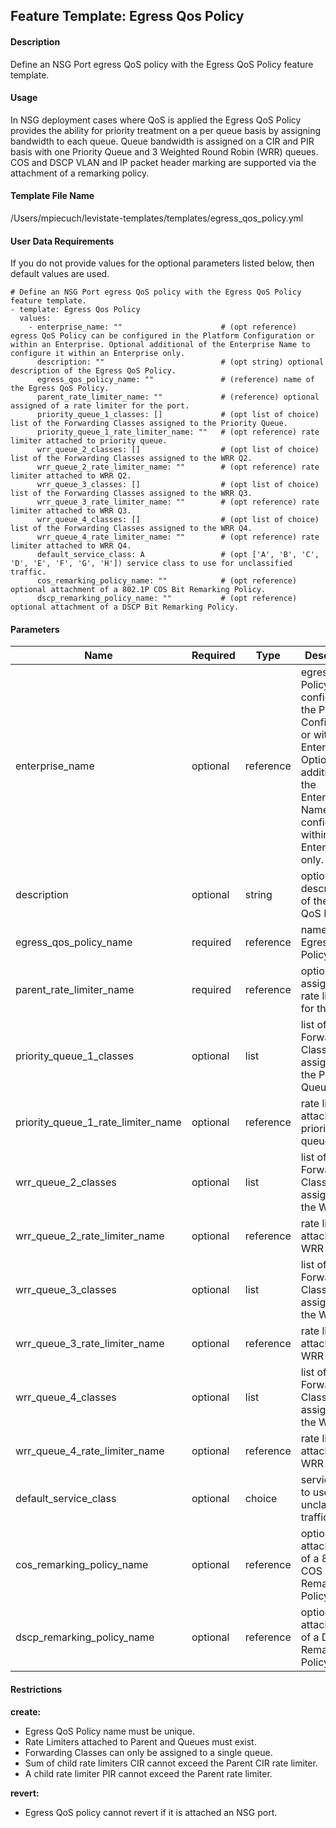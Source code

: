 ## Feature Template: Egress Qos Policy
#### Description
Define an NSG Port egress QoS policy with the Egress QoS Policy feature template.

#### Usage
In NSG deployment cases where QoS is applied the Egress QoS Policy provides the ability for priority treatment on a per queue basis by assigning bandwidth to each queue. Queue bandwidth is assigned on a CIR and PIR basis with one Priority Queue and 3 Weighted Round Robin (WRR) queues. COS and DSCP VLAN and IP packet header marking are supported via the attachment of a remarking policy.

#### Template File Name
/Users/mpiecuch/levistate-templates/templates/egress_qos_policy.yml

#### User Data Requirements
If you do not provide values for the optional parameters listed below, then default values are used.

```
# Define an NSG Port egress QoS policy with the Egress QoS Policy feature template.
- template: Egress Qos Policy
  values:
    - enterprise_name: ""                      # (opt reference) egress QoS Policy can be configured in the Platform Configuration or within an Enterprise. Optional additional of the Enterprise Name to configure it within an Enterprise only.
      description: ""                          # (opt string) optional description of the Egress QoS Policy.
      egress_qos_policy_name: ""               # (reference) name of the Egress QoS Policy.
      parent_rate_limiter_name: ""             # (reference) optional assigned of a rate limiter for the port.
      priority_queue_1_classes: []             # (opt list of choice) list of the Forwarding Classes assigned to the Priority Queue.
      priority_queue_1_rate_limiter_name: ""   # (opt reference) rate limiter attached to priority queue.
      wrr_queue_2_classes: []                  # (opt list of choice) list of the Forwarding Classes assigned to the WRR Q2.
      wrr_queue_2_rate_limiter_name: ""        # (opt reference) rate limiter attached to WRR Q2.
      wrr_queue_3_classes: []                  # (opt list of choice) list of the Forwarding Classes assigned to the WRR Q3.
      wrr_queue_3_rate_limiter_name: ""        # (opt reference) rate limiter attached to WRR Q3.
      wrr_queue_4_classes: []                  # (opt list of choice) list of the Forwarding Classes assigned to the WRR Q4.
      wrr_queue_4_rate_limiter_name: ""        # (opt reference) rate limiter attached to WRR Q4.
      default_service_class: A                 # (opt ['A', 'B', 'C', 'D', 'E', 'F', 'G', 'H']) service class to use for unclassified traffic.
      cos_remarking_policy_name: ""            # (opt reference) optional attachment of a 802.1P COS Bit Remarking Policy.
      dscp_remarking_policy_name: ""           # (opt reference) optional attachment of a DSCP Bit Remarking Policy.

```

#### Parameters
Name | Required | Type | Description
---- | -------- | ---- | -----------
enterprise_name | optional | reference | egress QoS Policy can be configured in the Platform Configuration or within an Enterprise. Optional additional of the Enterprise Name to configure it within an Enterprise only.
description | optional | string | optional description of the Egress QoS Policy.
egress_qos_policy_name | required | reference | name of the Egress QoS Policy.
parent_rate_limiter_name | required | reference | optional assigned of a rate limiter for the port.
priority_queue_1_classes | optional | list | list of the Forwarding Classes assigned to the Priority Queue.
priority_queue_1_rate_limiter_name | optional | reference | rate limiter attached to priority queue.
wrr_queue_2_classes | optional | list | list of the Forwarding Classes assigned to the WRR Q2.
wrr_queue_2_rate_limiter_name | optional | reference | rate limiter attached to WRR Q2.
wrr_queue_3_classes | optional | list | list of the Forwarding Classes assigned to the WRR Q3.
wrr_queue_3_rate_limiter_name | optional | reference | rate limiter attached to WRR Q3.
wrr_queue_4_classes | optional | list | list of the Forwarding Classes assigned to the WRR Q4.
wrr_queue_4_rate_limiter_name | optional | reference | rate limiter attached to WRR Q4.
default_service_class | optional | choice | service class to use for unclassified traffic.
cos_remarking_policy_name | optional | reference | optional attachment of a 802.1P COS Bit Remarking Policy.
dscp_remarking_policy_name | optional | reference | optional attachment of a DSCP Bit Remarking Policy.


#### Restrictions
**create:**
* Egress QoS Policy name must be unique.
* Rate Limiters attached to Parent and Queues must exist.
* Forwarding Classes can only be assigned to a single queue.
* Sum of child rate limiters CIR cannot exceed the Parent CIR rate limiter.
* A child rate limiter PIR cannot exceed the Parent rate limiter.

**revert:**
* Egress QoS policy cannot revert if it is attached an NSG port.

